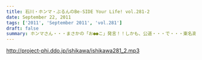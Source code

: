 ```yaml
---
title: 石川・ホンマ・ぶるんのBe-SIDE Your Life! vol.281-2
date: September 22, 2011
tags: ['2011', 'September 2011', 'vol.281']
draft: false
summary: ホンマさん・・・まさかの「お●●こ」発言！！しかも、公道・・・で・・・東名高速で止まらなかったらしいです。NAMAE
---
```


http://project-phi.ddo.jp/ishikawa/ishikawa281_2.mp3
